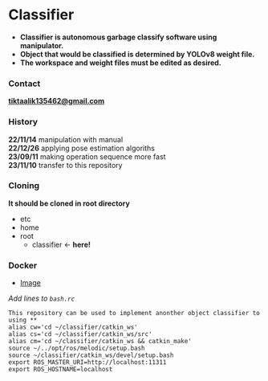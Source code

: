 # Classifier

+ **Classifier is autonomous garbage classify software using manipulator.**  
+ **Object that would be classified is determined by YOLOv8 weight file.**  
+ **The workspace and weight files must be edited as desired.**  

### Contact

**tiktaalik135462@gmail.com**  

### History
**22/11/14** manipulation with manual  
**22/12/26** applying pose estimation algoriths  
**23/09/11** making operation sequence more fast  
**23/11/10** transfer to this repository  

### Cloning

**It should be cloned in root directory**

+ etc
+ home
+ root
  + classifier  &larr; **here!**

### Docker

+ [Image]()


*Add lines to `bash.rc`*  
```
This repository can be used to implement anonther object classifier to using **  
alias cw='cd ~/classifier/catkin_ws'  
alias cs='cd ~/classifier/catkin_ws/src'  
alias cm='cd ~/classifier/catkin_ws && catkin_make'  
source ~/../opt/ros/melodic/setup.bash  
source ~/classifier/catkin_ws/devel/setup.bash  
export ROS_MASTER_URI=http://localhost:11311  
export ROS_HOSTNAME=localhost  
```
